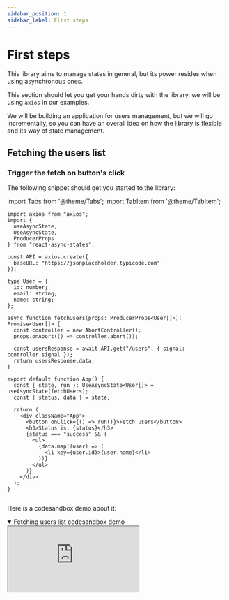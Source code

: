 ```yaml
---
sidebar_position: 1
sidebar_label: First steps
---
```


# First steps

This library aims to manage states in general, but its power resides when using
asynchronous ones.

This section should let you get your hands dirty with the library, we will be
using `axios` in our examples.

We will be building an application for users management, but we will go
incrementally, so you can have an overall idea on how the library is flexible
and its way of state management.


## Fetching the users list
### Trigger the fetch on button's click

The following snippet should get you started to the library:

import Tabs from '@theme/Tabs';
import TabItem from '@theme/TabItem';

<Tabs>
<TabItem value="ts" label="Typescript">

```tsx
import axios from "axios";
import {
  useAsyncState,
  UseAsyncState,
  ProducerProps
} from "react-async-states";

const API = axios.create({
  baseURL: "https://jsonplaceholder.typicode.com"
});

type User = {
  id: number;
  email: string;
  name: string;
};

async function fetchUsers(props: ProducerProps<User[]>): Promise<User[]> {
  const controller = new AbortController();
  props.onAbort(() => controller.abort());

  const usersResponse = await API.get("/users", { signal: controller.signal });
  return usersResponse.data;
}

export default function App() {
  const { state, run }: UseAsyncState<User[]> = useAsyncState(fetchUsers);
  const { status, data } = state;

  return (
    <div className="App">
      <button onClick={() => run()}>Fetch users</button>
      <h3>Status is: {status}</h3>
      {status === "success" && (
        <ul>
          {data.map((user) => (
            <li key={user.id}>{user.name}</li>
          ))}
        </ul>
      )}
    </div>
  );
}
```

</TabItem>
<TabItem value="js" label="JavaScript">

```javascript

```

</TabItem>


</Tabs>

Here is a codesandbox demo about it:

<details open>
<summary>Fetching users list codesandbox demo</summary>

<iframe
style={{width: '100%', height: '500px', border: 0, borderRadius: 4, overflow: 'hidden'}}
src="https://codesandbox.io/embed/react-typescript-forked-8i2sib?fontsize=14&hidenavigation=1&theme=dark"
allow="accelerometer; ambient-light-sensor; camera; encrypted-media; geolocation; gyroscope; hid; microphone; midi; payment; usb; vr; xr-spatial-tracking"
sandbox="allow-forms allow-modals allow-popups allow-presentation allow-same-origin allow-scripts"
/>

</details>

This may be familiar to you if you already know `react-query`.

### Make it automatic on mount

Let's take a close look at how we used the `useAsyncState` hook in the previous
example:

```typescript
const { state, run }: UseAsyncState<User[]> = useAsyncState(fetchUsers);
```

This is equivalent to its base version:

```typescript
const { state, run }: UseAsyncState<User[]> = useAsyncState({
  // highlight-next-line
  producer: fetchUsers,
});
```

The base way to `useAsyncState` hook is the use a configuration object.
If sometimes your use case is basic, the library supported some shortcuts.

To make it run automatically on mount, let's mark it as `lazy: false`:

See it here:
<details>
<summary>Fetching users list automatically on mount  codesandbox demo</summary>

<iframe
style={{width: '100%', height: '500px', border: 0, borderRadius: 4, overflow: 'hidden'}}
src="https://codesandbox.io/embed/react-typescript-forked-ycq7xf?fontsize=14&hidenavigation=1&theme=dark"
allow="accelerometer; ambient-light-sensor; camera; encrypted-media; geolocation; gyroscope; hid; microphone; midi; payment; usb; vr; xr-spatial-tracking"
sandbox="allow-forms allow-modals allow-popups allow-presentation allow-same-origin allow-scripts"
/>

</details>




